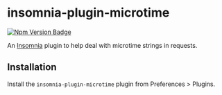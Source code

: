 # insomnia-plugin-microtime

[![Npm Version Badge](https://img.shields.io/npm/v/insomnia-plugin-microtime.svg)](https://www.npmjs.com/package/insomnia-plugin-microtime)

An [Insomnia](https://insomnia.rest) plugin to help deal with microtime strings in requests.

## Installation

Install the `insomnia-plugin-microtime` plugin from Preferences > Plugins.
